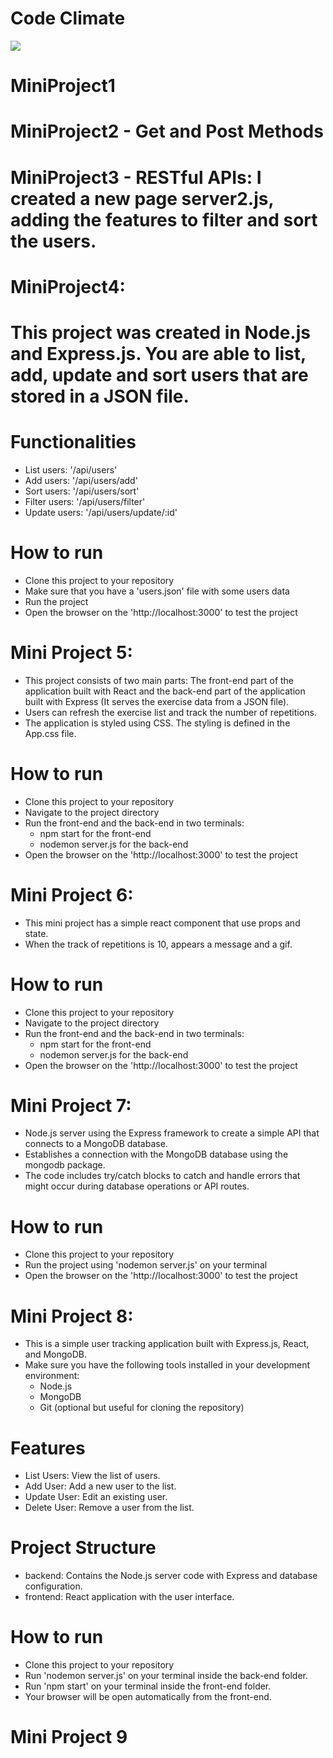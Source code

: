 # Code Climate
<a href="https://codeclimate.com/github/gabigorzoni/MiniProject1/maintainability"><img src="https://api.codeclimate.com/v1/badges/42627122f1432ccebe58/maintainability" /></a>

# MiniProject1
# MiniProject2 - Get and Post Methods 
# MiniProject3 - RESTful APIs: I created a new page server2.js, adding the features to filter and sort the users.

# MiniProject4:
# This project was created in Node.js and Express.js. You are able to list, add, update and sort users that are stored in a JSON file.
# Functionalities 
- List users: '/api/users' 
- Add users:  '/api/users/add'
- Sort users: '/api/users/sort'
- Filter users: '/api/users/filter'
- Update users: '/api/users/update/:id'
# How to run
- Clone this project to your repository
- Make sure that you have a 'users.json' file with some users data
- Run the project
- Open the browser on the 'http://localhost:3000' to test the project

# Mini Project 5:
- This project consists of two main parts: The front-end part of the application built with React and the back-end part of the application built with Express (It serves the exercise data from a JSON file).
- Users can refresh the exercise list and track the number of repetitions.
- The application is styled using CSS. The styling is defined in the App.css file.
# How to run
- Clone this project to your repository
- Navigate to the project directory
- Run the front-end and the back-end in two terminals:
    - npm start for the front-end
    - nodemon server.js for the back-end
- Open the browser on the 'http://localhost:3000' to test the project

# Mini Project 6: 
- This mini project has a simple react component that use props and state.
- When the track of repetitions is 10, appears a message and a gif.
# How to run
- Clone this project to your repository
- Navigate to the project directory
- Run the front-end and the back-end in two terminals:
    - npm start for the front-end
    - nodemon server.js for the back-end
- Open the browser on the 'http://localhost:3000' to test the project

# Mini Project 7:
- Node.js server using the Express framework to create a simple API that connects to a MongoDB database.
- Establishes a connection with the MongoDB database using the mongodb package.
- The code includes try/catch blocks to catch and handle errors that might occur during database operations or API routes.
# How to run
- Clone this project to your repository
- Run the project using 'nodemon server.js' on your terminal
- Open the browser on the 'http://localhost:3000' to test the project

# Mini Project 8:
- This is a simple user tracking application built with Express.js, React, and MongoDB.
- Make sure you have the following tools installed in your development environment:
    - Node.js
    - MongoDB
    - Git (optional but useful for cloning the repository)

# Features
- List Users: View the list of users.
- Add User: Add a new user to the list.
- Update User: Edit an existing user.
- Delete User: Remove a user from the list.

# Project Structure
- backend: Contains the Node.js server code with Express and database configuration.
- frontend: React application with the user interface.

# How to run
- Clone this project to your repository
- Run 'nodemon server.js' on your terminal inside the back-end folder.
- Run 'npm start' on your terminal inside the front-end folder.
- Your browser will be open automatically from the front-end. 

# Mini Project 9